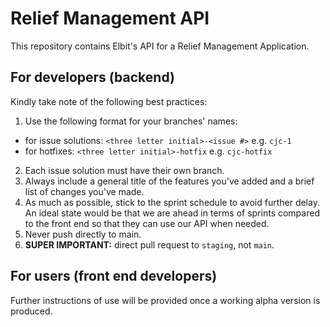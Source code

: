 # Relief Management API
This repository contains Elbit's API for a Relief Management Application. 

## For developers (backend)
Kindly take note of the following best practices:
1. Use the following format for your branches' names:
- for issue solutions:  `<three letter initial>-<issue #>` e.g. `cjc-1`
- for hotfixes: `<three letter initial>-hotfix` e.g. `cjc-hotfix`
2. Each issue solution must have their own branch.
3. Always include a general title of the features you've added and a brief list of changes you've made.
4. As much as possible, stick to the sprint schedule to avoid further delay. An ideal state would be that we are ahead in terms of sprints compared to the front end so that they can use our API when needed.
5. Never push directly to main.
6. **SUPER IMPORTANT:** direct pull request to `staging`, not `main`.

## For users (front end developers)
Further instructions of use will be provided once a working alpha version is produced.
